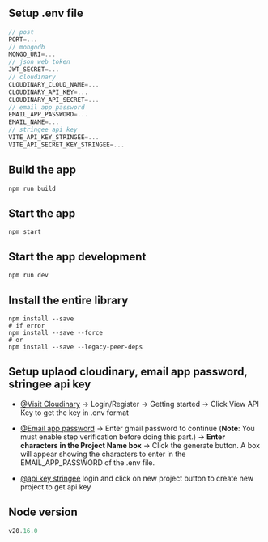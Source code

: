 ## Setup .env file

```js
// post
PORT=...
// mongodb
MONGO_URI=...
// json web token
JWT_SECRET=...
// cloudinary
CLOUDINARY_CLOUD_NAME=...
CLOUDINARY_API_KEY=...
CLOUDINARY_API_SECRET=...
// email app password
EMAIL_APP_PASSWORD=...
EMAIL_NAME=...
// stringee api key
VITE_API_KEY_STRINGEE=...
VITE_API_SECRET_KEY_STRINGEE=...
```

## Build the app

```shell
npm run build
```

## Start the app

```shell
npm start
```

## Start the app development

```shell
npm run dev
```

## Install the entire library

```shell
npm install --save
# if error
npm install --save --force
# or
npm install --save --legacy-peer-deps
```

## Setup uplaod cloudinary, email app password, stringee api key

- [@Visit Cloudinary](https://cloudinary.com/) -> Login/Register -> Getting started -> Click View API Key to get the key in .env format

- [@Email app password](https://myaccount.google.com/apppasswords) -> Enter gmail password to continue (<b>Note</b>: You must enable step verification before doing this part.) -> <b>Enter characters in the Project Name box</b> -> Click the generate button. A box will appear showing the characters to enter in the EMAIL_APP_PASSWORD of the .env file.

- [@api key stringee](https://asia-1.console.stringee.com/project) login and click on new project button to create new project to get api key

## Node version

```js
v20.16.0
```
